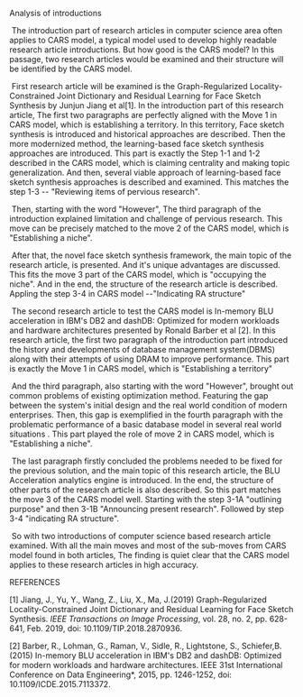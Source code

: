 Analysis of introductions



​	The introduction part of research articles in computer science area often applies to CARS model, a typical model used to develop highly readable research article introductions. But how good is the CARS model? In this passage, two research articles would be examined and their structure will be identified by the CARS model.

​	First research article will be examined is the Graph-Regularized Locality-Constrained Joint Dictionary and Residual Learning for Face Sketch Synthesis by Junjun Jiang et al[1].  In the introduction part of this research article, The first two paragraphs are perfectly aligned with the Move 1 in CARS model, which is establishing a territory. In this territory, Face sketch synthesis is introduced and historical approaches are described. Then the more modernized method, the learning-based face sketch synthesis approaches are introduced. This part is exactly the Step 1-1 and 1-2 described in the CARS model, which is claiming centrality and making topic generalization. And then, several viable approach of learning-based face sketch synthesis approaches is described and examined. This matches the step 1-3 -- "Reviewing items of pervious research".

​	Then, starting with the word "However", The third paragraph of the introduction explained limitation and challenge of pervious research. This move can be precisely matched to the move 2 of the CARS model, which is "Establishing a niche".

​	After that, the novel face sketch synthesis framework, the main topic of the research article, is presented. And it's unique advantages are discussed. This fits the move 3 part of the CARS model, which is "occupying the niche". And in the end, the structure of the research article is described. Appling the step 3-4 in CARS model --"Indicating RA structure"

​	The second research article to test the CARS model is In-memory BLU acceleration in IBM's DB2 and dashDB: Optimized for modern workloads and hardware architectures presented by Ronald Barber et al [2]. In this research article, the first two paragraph of the introduction part introduced the history and developments of database management system(DBMS) along with their attempts of using DRAM to improve performance. This part is exactly the Move 1 in CARS model, which is "Establishing a territory"

​	And the third paragraph, also starting with the word "However", brought out common problems of existing optimization method. Featuring the gap between the system's initial design and the real world condition of modern enterprises. Then, this gap is exemplified in the fourth paragraph with the problematic performance of a basic database model in several real world situations . This part played the role of move 2 in CARS model, which is "Establishing a niche".

​	The last paragraph firstly concluded the problems needed to be fixed for the previous solution, and the main topic of this research article, the BLU Acceleration analytics engine is introduced. In the end, the structure of other parts of the research article is also described. So this part matches the move 3 of the CARS model well. Starting with the step 3-1A "outlining purpose" and then 3-1B "Announcing present research". Followed by step 3-4 "indicating RA structure".

​	So with two introductions of computer science based research article examined. With all the main moves and most of the sub-moves from CARS model found in both articles, The finding is quiet clear that the CARS model applies to these research articles in high accuracy. 







REFERENCES

[1] Jiang, J., Yu, Y., Wang, Z., Liu, X., Ma, J.(2019) Graph-Regularized Locality-Constrained Joint Dictionary and Residual Learning for Face Sketch Synthesis. *IEEE Transactions on Image Processing*, vol. 28, no. 2, pp. 628-641, Feb. 2019, doi: 10.1109/TIP.2018.2870936.

[2] Barber, R., Lohman, G., Raman, V., Sidle, R., Lightstone, S., Schiefer,B. (2015) In-memory BLU acceleration in IBM's DB2 and dashDB: Optimized for modern workloads and hardware architectures. IEEE 31st International Conference on Data Engineering*, 2015, pp. 1246-1252, doi: 10.1109/ICDE.2015.7113372.

